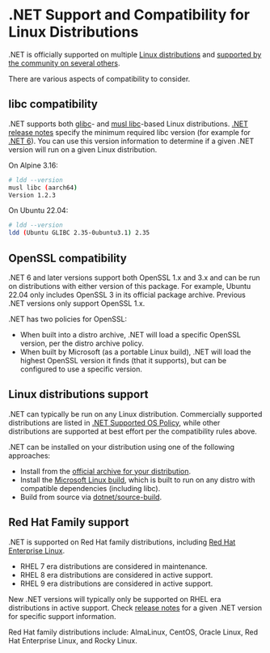 # .NET Support and Compatibility for Linux Distributions

.NET is officially supported on multiple [Linux distributions](os-lifecycle-policy.md) and [supported by the community on several others](linux.md).

There are various aspects of compatibility to consider.

## libc compatibility

.NET supports both [glibc](https://www.gnu.org/software/libc/)- and [musl libc](https://musl.libc.org/)-based Linux distributions. [.NET release notes](release-notes/README.md) specify the minimum required libc version (for example for [.NET 6](release-notes/6.0/supported-os.md#linux)). You can use this version information to determine if a given .NET version will run on a given Linux distribution.

On Alpine 3.16:

```bash
# ldd --version
musl libc (aarch64)
Version 1.2.3
```

On Ubuntu 22.04:

```bash
# ldd --version
ldd (Ubuntu GLIBC 2.35-0ubuntu3.1) 2.35
```

## OpenSSL compatibility

.NET 6 and later versions support both OpenSSL 1.x and 3.x and can be run on distributions with either version of this package. For example, Ubuntu 22.04 only includes OpenSSL 3 in its official package archive. Previous .NET versions only support OpenSSL 1.x.

.NET has two policies for OpenSSL:

- When built into a distro archive, .NET will load a specific OpenSSL version, per the distro archive policy.
- When built by Microsoft (as a portable Linux build), .NET will load the highest OpenSSL version it finds (that it supports), but can be configured to use a specific version.

## Linux distributions support

.NET can typically be run on any Linux distribution.  Commercially supported distributions are listed in [.NET Supported OS Policy](./os-lifecycle-policy.md), while other distributions are supported at best effort per the compatibility rules above.

.NET can be installed on your distribution using one of the following approaches:

* Install from the [official archive for your distribution](./linux.md).
* Install the [Microsoft Linux build](https://dotnet.microsoft.com/download/dotnet), which is built to run on any distro with compatible dependencies (including libc).
* Build from source via [dotnet/source-build](https://github.com/dotnet/source-build).

## Red Hat Family support

.NET is supported on Red Hat family distributions, including [Red Hat Enterprise Linux](http://redhatloves.net/).

* RHEL 7 era distributions are considered in maintenance.
* RHEL 8 era distributions are considered in active support.
* RHEL 9 era distributions are considered in active support.

New .NET versions will typically only be supported on RHEL era distributions in active support. Check [release notes](./release-notes/README.md) for a given .NET version for specific support information.

Red Hat family distributions include: AlmaLinux, CentOS, Oracle Linux, Red Hat Enterprise Linux, and Rocky Linux.
